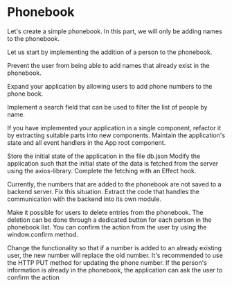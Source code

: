# Phonebook

Let's create a simple phonebook. In this part, we will only be adding names to the phonebook.

Let us start by implementing the addition of a person to the phonebook.

Prevent the user from being able to add names that already exist in the phonebook.

Expand your application by allowing users to add phone numbers to the phone book.

Implement a search field that can be used to filter the list of people by name.

If you have implemented your application in a single component, refactor it by extracting suitable parts into new components. Maintain the application's state and all event handlers in the App root component.

Store the initial state of the application in the file db.json
Modify the application such that the initial state of the data is fetched from the server using the axios-library. Complete the fetching with an Effect hook.

Currently, the numbers that are added to the phonebook are not saved to a backend server. Fix this situation. Extract the code that handles the communication with the backend into its own module.

Make it possible for users to delete entries from the phonebook. The deletion can be done through a dedicated button for each person in the phonebook list. You can confirm the action from the user by using the window.confirm method.

Change the functionality so that if a number is added to an already existing user, the new number will replace the old number. It's recommended to use the HTTP PUT method for updating the phone number. If the person's information is already in the phonebook, the application can ask the user to confirm the action
